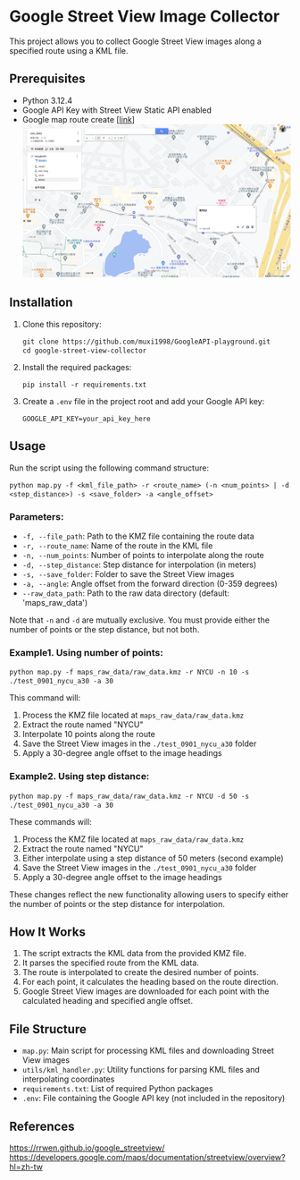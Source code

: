 # Google Street View Image Collector

This project allows you to collect Google Street View images along a specified route using a KML file.

## Prerequisites

- Python 3.12.4
- Google API Key with Street View Static API enabled
- Google map route create [[link](https://www.google.com/maps/d/u/0/edit?mid=1IxCsVFkVPhRLRPsIhuL5nQhxf1Htpn4&ll=24.790267626542665%2C121.00130310397626&z=18)]
![Google map route](./src/google_route.png)

## Installation

1. Clone this repository:
   ```
   git clone https://github.com/muxi1998/GoogleAPI-playground.git
   cd google-street-view-collector
   ```

2. Install the required packages:
   ``` 
   pip install -r requirements.txt
   ```

3. Create a `.env` file in the project root and add your Google API key:
   ```
   GOOGLE_API_KEY=your_api_key_here
   ```

## Usage

Run the script using the following command structure:
```
python map.py -f <kml_file_path> -r <route_name> (-n <num_points> | -d <step_distance>) -s <save_folder> -a <angle_offset>
```

### Parameters:

- `-f, --file_path`: Path to the KMZ file containing the route data
- `-r, --route_name`: Name of the route in the KML file
- `-n, --num_points`: Number of points to interpolate along the route
- `-d, --step_distance`: Step distance for interpolation (in meters)
- `-s, --save_folder`: Folder to save the Street View images
- `-a, --angle`: Angle offset from the forward direction (0-359 degrees)
- `--raw_data_path`: Path to the raw data directory (default: 'maps_raw_data')

Note that `-n` and `-d` are mutually exclusive. You must provide either the number of points or the step distance, but not both.

### Example1. Using number of points:
```
python map.py -f maps_raw_data/raw_data.kmz -r NYCU -n 10 -s ./test_0901_nycu_a30 -a 30
```

This command will:
1. Process the KMZ file located at `maps_raw_data/raw_data.kmz`
2. Extract the route named "NYCU"
3. Interpolate 10 points along the route
4. Save the Street View images in the `./test_0901_nycu_a30` folder
5. Apply a 30-degree angle offset to the image headings

### Example2. Using step distance:
```
python map.py -f maps_raw_data/raw_data.kmz -r NYCU -d 50 -s ./test_0901_nycu_a30 -a 30
```

These commands will:
1. Process the KMZ file located at `maps_raw_data/raw_data.kmz`
2. Extract the route named "NYCU"
3. Either interpolate using a step distance of 50 meters (second example)
4. Save the Street View images in the `./test_0901_nycu_a30` folder
5. Apply a 30-degree angle offset to the image headings

These changes reflect the new functionality allowing users to specify either the number of points or the step distance for interpolation.


## How It Works

1. The script extracts the KML data from the provided KMZ file.
2. It parses the specified route from the KML data.
3. The route is interpolated to create the desired number of points.
4. For each point, it calculates the heading based on the route direction.
5. Google Street View images are downloaded for each point with the calculated heading and specified angle offset.

## File Structure

- `map.py`: Main script for processing KML files and downloading Street View images
- `utils/kml_handler.py`: Utility functions for parsing KML files and interpolating coordinates
- `requirements.txt`: List of required Python packages
- `.env`: File containing the Google API key (not included in the repository)

## References
https://rrwen.github.io/google_streetview/
https://developers.google.com/maps/documentation/streetview/overview?hl=zh-tw